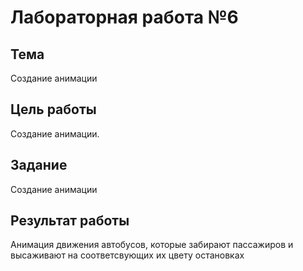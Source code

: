 # Лабораторная работа №6 #

## Тема ##

Создание анимации

## Цель работы ##

Создание анимации.

## Задание ##

Создание анимации

## Результат работы ##

Анимация движения автобусов, которые забирают пассажиров и высаживают на соответсвующих их цвету остановках
